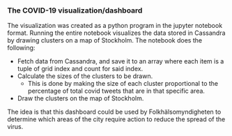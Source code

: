 ### The COVID-19 visualization/dashboard

The visualization was created as a python program in the jupyter notebook format. Running the entire notebook visualizes the data stored in Cassandra by drawing clusters on a map of Stockholm. The notebook does the following: 

* Fetch data from Cassandra, and save it to an array where each item is a tuple of grid index and count for said index.
* Calculate the sizes of the clusters to be drawn. 
  * This is done by making the size of each cluster proportional to the percentage of total covid tweets that are in that specific area. 
* Draw the clusters on the map of Stockholm. 

The idea is that this dashboard could be used by Folkhälsomyndigheten to determine which areas of the city  require action to reduce the spread of the virus.